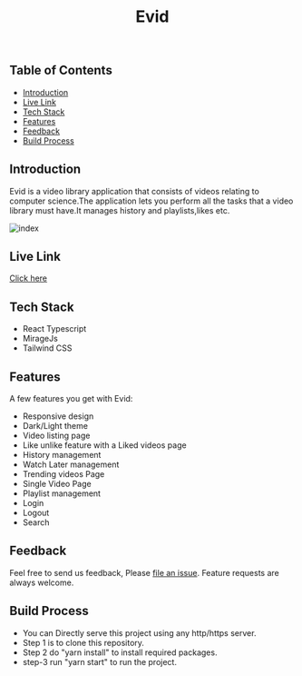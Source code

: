 <h1 align="center"> Evid </h1> <br>

## Table of Contents

- [Introduction](#introduction)
- [Live Link](#live-link)
- [Tech Stack](#tech-stack)
- [Features](#features)
- [Feedback](#feedback)
- [Build Process](#build-process)



## Introduction
Evid is a video library application that consists of videos relating to computer science.The application lets you perform all the tasks that a video library must have.It manages history and playlists,likes etc.

![index](https://user-images.githubusercontent.com/32888608/163730411-a7dec011-a0f6-48fa-beb1-08b6e79fec33.png)


## Live Link
[Click here](https://evid-mock.netlify.app/)


## Tech Stack

* React Typescript
* MirageJs
* Tailwind CSS


## Features

A few features you get with Evid:

* Responsive design
* Dark/Light theme
* Video listing page
* Like unlike feature with a Liked videos page
* History management
* Watch Later management
* Trending videos Page
* Single Video Page
* Playlist management
* Login
* Logout
* Search


## Feedback

Feel free to send us feedback, Please [file an issue](https://github.com/SJTGSHIVAM/evid-mock/issues/new). Feature requests are always welcome.


## Build Process

- You can Directly serve this project using any http/https server. 
- Step 1 is to clone this repository.
- Step 2 do "yarn install" to install required packages.
- step-3 run "yarn start" to run the project.
